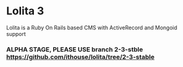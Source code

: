 # Lolita 3

Lolita is a Ruby On Rails based CMS with ActiveRecord and Mongoid support

### ALPHA STAGE, PLEASE USE branch **2-3-stble** https://github.com/ithouse/lolita/tree/2-3-stable
